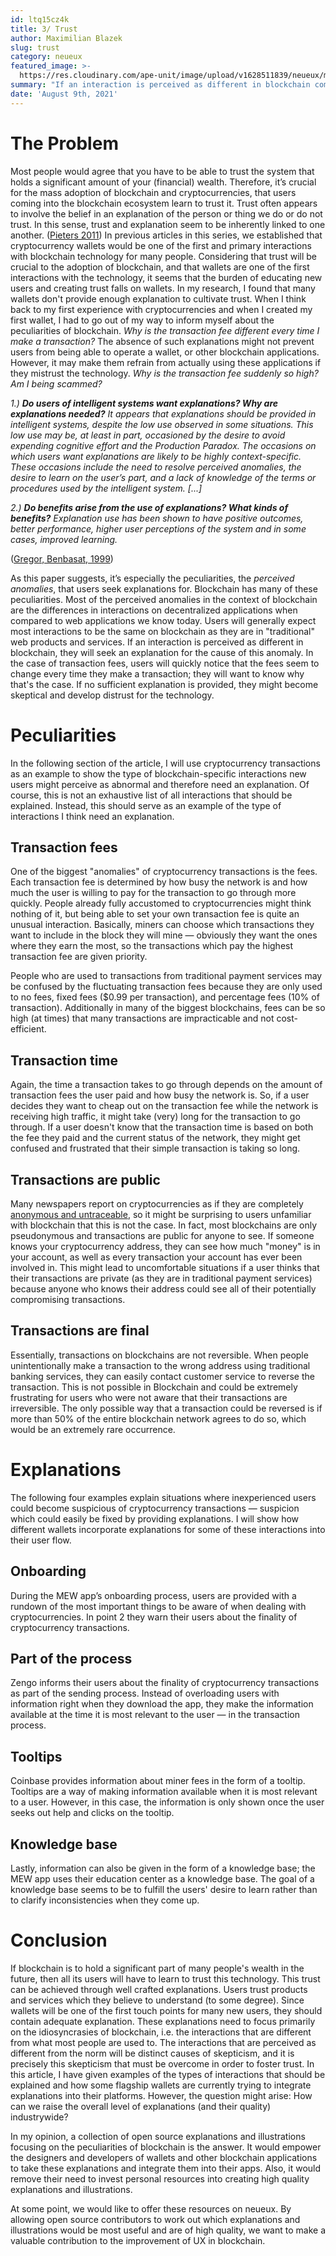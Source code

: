```yaml
---
id: ltq15cz4k
title: 3/ Trust
author: Maximilian Blazek
slug: trust
category: neueux
featured_image: >-
  https://res.cloudinary.com/ape-unit/image/upload/v1628511839/neueux/media/articles/Frame%202010.png
summary: "If an interaction is perceived as different in blockchain compared to "traditional" web products, they will seek an explanation for the cause of this anomaly. If no sufficient explanation is provided, they might become skeptical and develop distrust for the technology."
date: 'August 9th, 2021'
---
```

# **The Problem**

Most people would agree that you have to be able to trust the system that holds a significant amount of your (financial) wealth. Therefore, it’s crucial for the mass adoption of blockchain and cryptocurrencies, that users coming into the blockchain ecosystem learn to trust it.
Trust often appears to involve the belief in an explanation of the person or thing we do or do not trust. In this sense, trust and explanation seem to be inherently linked to one another. ([Pieters 2011](https://doi.org/10.1007/s10676-010-9253-3))
In previous articles in this series, we established that cryptocurrency wallets would be one of the first and primary interactions with blockchain technology for many people.
Considering that trust will be crucial to the adoption of blockchain, and that wallets are one of the first interactions with the technology, it seems that the burden of educating new users and creating trust falls on wallets.
In my research, I found that many wallets don't provide enough explanation to cultivate trust. When I think back to my first experience with cryptocurrencies and when I created my first wallet, I had to go out of my way to inform myself about the peculiarities of blockchain. *Why is the transaction fee different every time I make a transaction?*
The absence of such explanations might not prevent users from being able to operate a wallet, or other blockchain applications. However, it may make them refrain from actually using these applications if they mistrust the technology. *Why is the transaction fee suddenly so high? Am I being scammed?*

*1.) **Do users of intelligent systems want explanations? Why are explanations needed?** It appears that explanations should be provided in intelligent systems, despite the low use observed in some situations. This low use may be, at least in part, occasioned by the desire to avoid expending cognitive effort and the Production Paradox. The occasions on which users want explanations are likely to be highly context-specific. These occasions include the need to resolve perceived anomalies, the desire to learn on the user’s part, and a lack of knowledge of the terms or procedures used by the intelligent system. [...]*

*2.) **Do benefits arise from the use of explanations? What kinds of benefits?** Explanation use has been shown to have positive outcomes, better performance, higher user perceptions of the system and in some cases, improved learning.*

([Gregor, Benbasat, 1999](https://doi.org/10.2307/249487))

As this paper suggests, it’s especially the peculiarities, the *perceived anomalies*, that users seek explanations for. Blockchain has many of these peculiarities. Most of the perceived anomalies in the context of blockchain are the differences in interactions on decentralized applications when compared to web applications we know today.
Users will generally expect most interactions to be the same on blockchain as they are in "traditional" web products and services. If an interaction is perceived as different in blockchain, they will seek an explanation for the cause of this anomaly.
In the case of transaction fees, users will quickly notice that the fees seem to change every time they make a transaction; they will want to know why that's the case. If no sufficient explanation is provided, they might become skeptical and develop distrust for the technology.

# Peculiarities

In the following section of the article, I will use cryptocurrency transactions as an example to show the type of blockchain-specific interactions new users might perceive as abnormal and therefore need an explanation. Of course, this is not an exhaustive list of all interactions that should be explained. Instead, this should serve as an example of the type of interactions I think need an explanation.

## Transaction fees

One of the biggest "anomalies" of cryptocurrency transactions is the fees. Each transaction fee is determined by how busy the network is and how much the user is willing to pay for the transaction to go through more quickly. People already fully accustomed to cryptocurrencies might think nothing of it, but being able to set your own transaction fee is quite an unusual interaction. Basically, miners can choose which transactions they want to include in the block they will mine — obviously they want the ones where they earn the most, so the transactions which pay the highest transaction fee are given priority.

People who are used to transactions from traditional payment services may be confused by the fluctuating transaction fees because they are only used to no fees, fixed fees ($0.99 per transaction), and percentage fees (10% of transaction). Additionally in many of the biggest blockchains, fees can be so high (at times) that many transactions are impracticable and not cost-efficient.

## Transaction time

Again, the time a transaction takes to go through depends on the amount of transaction fees the user paid and how busy the network is. So, if a user decides they want to cheap out on the transaction fee while the network is receiving high traffic, it might take (very) long for the transaction to go through. If a user doesn't know that the transaction time is based on both the fee they paid and the current status of the network, they might get confused and frustrated that their simple transaction is taking so long.

## Transactions are public

Many newspapers report on cryptocurrencies as if they are completely [anonymous and untraceable](https://www.irishtimes.com/business/economy/eu-to-ban-cryptocurrency-anonymity-in-anti-money-laundering-plan-1.4626129), so it might be surprising to users unfamiliar with blockchain that this is not the case. In fact, most blockchains are only pseudonymous and transactions are public for anyone to see.
If someone knows your cryptocurrency address, they can see how much "money" is in your account, as well as every transaction your account has ever been involved in. This might lead to uncomfortable situations if a user thinks that their transactions are private (as they are in traditional payment services) because anyone who knows their address could see all of their potentially compromising transactions.

## Transactions are final

Essentially, transactions on blockchains are not reversible. When people unintentionally make a transaction to the wrong address using traditional banking services, they can easily contact customer service to reverse the transaction. This is not possible in Blockchain and could be extremely frustrating for users who were not aware that their transactions are irreversible. The only possible way that a transaction could be reversed is if more than 50% of the entire blockchain network agrees to do so, which would be an extremely rare occurrence.

# Explanations

The following four examples explain situations where inexperienced users could become suspicious of cryptocurrency transactions — suspicion which could easily be fixed by providing explanations. I will show how different wallets incorporate explanations for some of these interactions into their user flow.

## Onboarding

During the MEW app’s onboarding process, users are provided with a rundown of the most important things to be aware of when dealing with cryptocurrencies. In point 2 they warn their users about the finality of cryptocurrency transactions.

## Part of the process

Zengo informs their users about the finality of cryptocurrency transactions as part of the sending process. Instead of overloading users with information right when they download the app, they make the information available at the time it is most relevant to the user — in the transaction process.

## Tooltips

Coinbase provides information about miner fees in the form of a tooltip.
Tooltips are a way of making information available when it is most relevant to a user. However, in this case, the information is only shown once the user seeks out help and clicks on the tooltip.

## Knowledge base

Lastly, information can also be given in the form of a knowledge base; the MEW app uses their education center as a knowledge base.
The goal of a knowledge base seems to be to fulfill the users' desire to learn rather than to clarify inconsistencies when they come up.

# Conclusion

If blockchain is to hold a significant part of many people's wealth in the future, then all its users will have to learn to trust this technology. This trust can be achieved through well crafted explanations. Users trust products and services which they believe to understand (to some degree). Since wallets will be one of the first touch points for many new users, they should contain adequate explanation. These explanations need to focus primarily on the idiosyncrasies of blockchain, i.e. the interactions that are different from what most people are used to. The interactions that are perceived as different from the norm will be distinct causes of skepticism, and it is precisely this skepticism that must be overcome in order to foster trust.
In this article, I have given examples of the types of interactions that should be explained and how some flagship wallets are currently trying to integrate explanations into their platforms.
However, the question might arise: How can we raise the overall level of explanations (and their quality) industrywide?

In my opinion, a collection of open source explanations and illustrations focusing on the peculiarities of blockchain is the answer. It would empower the designers and developers of wallets and other blockchain applications to take these explanations and integrate them into their apps. Also, it would remove their need to invest personal resources into creating high quality explanations and illustrations.

At some point, we would like to offer these resources on neueux. By allowing open source contributors to work out which explanations and illustrations would be most useful and are of high quality, we want to make a valuable contribution to the improvement of UX in blockchain.